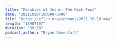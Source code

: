 ```yaml
---
title: "Parables of Jesus: The Rich Fool"
date: "20211010T100000-0500"
file: "https://cflcn.org/sermons/2021-10-10.m4a"
length: "18907107"
duration: "39:38"
podcast_author: "Bryan Rosenfarb"
---
```

